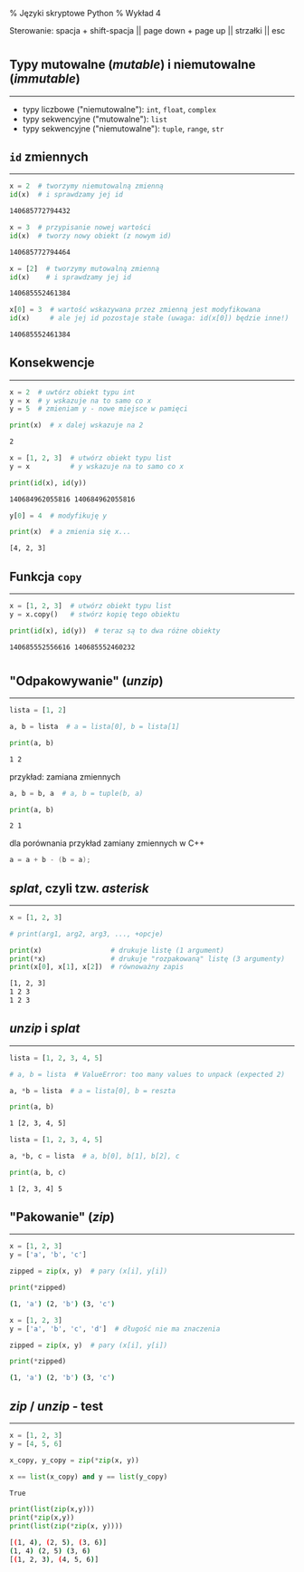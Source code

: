 % Języki skryptowe Python
% Wykład 4

<div class='footer'>
Sterowanie: spacja + shift-spacja || page down + page up || strzałki || esc 
</div>

# 

## Typy mutowalne (*mutable*) i niemutowalne (*immutable*)

---

* typy liczbowe ("niemutowalne"): `int`, `float`, `complex`
* typy sekwencyjne ("mutowalne"): `list`
* typy sekwencyjne ("niemutowalne"): `tuple`, `range`, `str`


## `id` zmiennych

---


```py
x = 2  # tworzymy niemutowalną zmienną
id(x)  # i sprawdzamy jej id
```

```bash
140685772794432
```

```py
x = 3  # przypisanie nowej wartości 
id(x)  # tworzy nowy obiekt (z nowym id)
```

```bash
140685772794464
```


```py
x = [2]  # tworzymy mutowalną zmienną 
id(x)    # i sprawdzamy jej id
```

```bash
140685552461384
```

```py
x[0] = 3  # wartość wskazywana przez zmienną jest modyfikowana
id(x)     # ale jej id pozostaje stałe (uwaga: id(x[0]) będzie inne!)
```

```bash
140685552461384
```

## Konsekwencje

---

```py
x = 2  # uwtórz obiekt typu int
y = x  # y wskazuje na to samo co x
y = 5  # zmieniam y - nowe miejsce w pamięci

print(x)  # x dalej wskazuje na 2
```

```bash
2
```

```py
x = [1, 2, 3]  # utwórz obiekt typu list
y = x          # y wskazuje na to samo co x

print(id(x), id(y))
```

```bash
140684962055816 140684962055816
```

```py
y[0] = 4  # modyfikuję y

print(x)  # a zmienia się x...
```

```bash
[4, 2, 3]
```

## Funkcja `copy`

---

```py
x = [1, 2, 3]  # utwórz obiekt typu list
y = x.copy()   # stwórz kopię tego obiektu

print(id(x), id(y))  # teraz są to dwa różne obiekty
```

```bash
140685552556616 140685552460232
```

#


## "Odpakowywanie" (*unzip*)

---

```py
lista = [1, 2]

a, b = lista  # a = lista[0], b = lista[1]

print(a, b)
```

```bash
1 2
```

przykład: zamiana zmiennych


```py
a, b = b, a  # a, b = tuple(b, a)

print(a, b)
```

```bash
2 1
```

dla porównania przykład zamiany zmiennych w C++

```cpp
a = a + b - (b = a);
```

## *splat*, czyli tzw. *asterisk*

---

```py
x = [1, 2, 3]

# print(arg1, arg2, arg3, ..., +opcje)

print(x)                 # drukuje listę (1 argument)
print(*x)                # drukuje "rozpakowaną" listę (3 argumenty)
print(x[0], x[1], x[2])  # równoważny zapis
```

```bash
[1, 2, 3]
1 2 3
1 2 3
```

## *unzip* i *splat*

---

```py
lista = [1, 2, 3, 4, 5]

# a, b = lista  # ValueError: too many values to unpack (expected 2)

a, *b = lista  # a = lista[0], b = reszta

print(a, b)
```

```bash
1 [2, 3, 4, 5]
```

```py
lista = [1, 2, 3, 4, 5]

a, *b, c = lista  # a, b[0], b[1], b[2], c

print(a, b, c)
```

```bash
1 [2, 3, 4] 5
```

## "Pakowanie" (*zip*)

---


```py
x = [1, 2, 3]
y = ['a', 'b', 'c']

zipped = zip(x, y)  # pary (x[i], y[i])

print(*zipped)
```

```bash
(1, 'a') (2, 'b') (3, 'c')
```

```py
x = [1, 2, 3]
y = ['a', 'b', 'c', 'd']  # długość nie ma znaczenia

zipped = zip(x, y)  # pary (x[i], y[i])

print(*zipped)
```

```bash
(1, 'a') (2, 'b') (3, 'c')
```

## *zip* / *unzip* - test

---

```py
x = [1, 2, 3]
y = [4, 5, 6]

x_copy, y_copy = zip(*zip(x, y))

x == list(x_copy) and y == list(y_copy)
```

```bash
True
```

```py
print(list(zip(x,y)))
print(*zip(x,y))
print(list(zip(*zip(x, y))))
```

```bash
[(1, 4), (2, 5), (3, 6)]
(1, 4) (2, 5) (3, 6)
[(1, 2, 3), (4, 5, 6)]
```